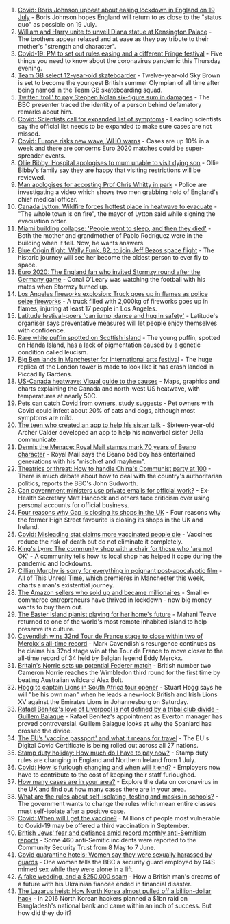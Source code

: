 1. [Covid: Boris Johnson upbeat about easing lockdown in England on 19 July](https://www.bbc.co.uk/news/uk-57681216) - Boris Johnson hopes England will return to as close to the "status quo" as possible on 19 July.
2. [William and Harry unite to unveil Diana statue at Kensington Palace](https://www.bbc.co.uk/news/uk-57684597) - The brothers appear relaxed and at ease as they pay tribute to their mother's "strength and character".
3. [Covid-19: PM to set out rules easing and a different Fringe festival](https://www.bbc.co.uk/news/uk-57686175) - Five things you need to know about the coronavirus pandemic this Thursday evening.
4. [Team GB select 12-year-old skateboarder](https://www.bbc.co.uk/sport/olympics/57669299) - Twelve-year-old Sky Brown is set to become the youngest British summer Olympian of all time after being named in the Team GB skateboarding squad.
5. [Twitter 'troll' to pay Stephen Nolan six-figure sum in damages](https://www.bbc.co.uk/news/uk-northern-ireland-57684497) - The BBC presenter traced the identity of a person behind defamatory remarks about him.
6. [Covid: Scientists call for expanded list of symptoms](https://www.bbc.co.uk/news/health-57681869) - Leading scientists say the official list needs to be expanded to make sure cases are not missed.
7. [Covid: Europe risks new wave, WHO warns](https://www.bbc.co.uk/news/world-europe-57677178) - Cases are up 10% in a week and there are concerns Euro 2020 matches could be super-spreader events.
8. [Ollie Bibby: Hospital apologises to mum unable to visit dying son](https://www.bbc.co.uk/news/uk-england-essex-57681038) - Ollie Bibby's family say they are happy that visiting restrictions will be reviewed.
9. [Man apologises for accosting Prof Chris Whitty in park](https://www.bbc.co.uk/news/uk-57675176) - Police are investigating a video which shows two men grabbing hold of England's chief medical officer.
10. [Canada Lytton: Wildfire forces hottest place in heatwave to evacuate](https://www.bbc.co.uk/news/world-us-canada-57678054) - "The whole town is on fire", the mayor of Lytton said while signing the evacuation order.
11. [Miami building collapse: 'People went to sleep, and then they died'](https://www.bbc.co.uk/news/world-us-canada-57674422) - Both the mother and grandmother of Pablo Rodríguez were in the building when it fell. Now, he wants answers.
12. [Blue Origin flight: Wally Funk, 82, to join Jeff Bezos space flight](https://www.bbc.co.uk/news/world-us-canada-57686654) - The historic journey will see her become the oldest person to ever fly to space.
13. [Euro 2020: The England fan who invited Stormzy round after the Germany game](https://www.bbc.co.uk/news/newsbeat-57684981) - Conal O'Leary was watching the football with his mates when Stormzy turned up.
14. [Los Angeles fireworks explosion: Truck goes up in flames as police seize fireworks](https://www.bbc.co.uk/news/world-us-canada-57682375) - A truck filled with 2,000kg of fireworks goes up in flames, injuring at least 17 people in Los Angeles.
15. [Latitude festival-goers 'can jump, dance and hug in safety'](https://www.bbc.co.uk/news/uk-england-suffolk-57678190) - Latitude's organiser says preventative measures will let people enjoy themselves with confidence.
16. [Rare white puffin spotted on Scottish island](https://www.bbc.co.uk/news/uk-scotland-highlands-islands-57678621) - The young puffin, spotted on Handa Island, has a lack of pigmentation caused by a genetic condition called leucism.
17. [Big Ben lands in Manchester for international arts festival](https://www.bbc.co.uk/news/uk-england-manchester-57683476) - The huge replica of the London tower is made to look like it has crash landed in Piccadilly Gardens.
18. [US-Canada heatwave: Visual guide to the causes](https://www.bbc.co.uk/news/world-us-canada-57665715) - Maps, graphics and charts explaining the Canada and north-west US heatwave, with temperatures at nearly 50C.
19. [Pets can catch Covid from owners, study suggests](https://www.bbc.co.uk/news/health-57666245) - Pet owners with Covid could infect about 20% of cats and dogs, although most symptoms are mild.
20. [The teen who created an app to help his sister talk](https://www.bbc.co.uk/news/disability-57515272) - Sixteen-year-old Archer Calder developed an app to help his nonverbal sister Della communicate.
21. [Dennis the Menace: Royal Mail stamps mark 70 years of Beano character](https://www.bbc.co.uk/news/uk-england-merseyside-57671019) - Royal Mail says the Beano bad boy has entertained generations with his "mischief and mayhem".
22. [Theatrics or threat: How to handle China's Communist party at 100](https://www.bbc.co.uk/news/world-asia-china-57666650) - There is much debate about how to deal with the country's authoritarian politics, reports the BBC's John Sudworth.
23. [Can government ministers use private emails for official work?](https://www.bbc.co.uk/news/uk-politics-57642791) - Ex-Health Secretary Matt Hancock and others face criticism over using personal accounts for official business.
24. [Four reasons why Gap is closing its shops in the UK](https://www.bbc.co.uk/news/business-57677156) - Four reasons why the former High Street favourite is closing its shops in the UK and Ireland.
25. [Covid: Misleading stat claims more vaccinated people die](https://www.bbc.co.uk/news/health-57610998) - Vaccines reduce the risk of death but do not eliminate it completely.
26. [King's Lynn: The community shop with a chair for those who 'are not OK'](https://www.bbc.co.uk/news/uk-england-norfolk-57496557) - A community tells how its local shop has helped it cope during the pandemic and lockdowns.
27. [Cillian Murphy is sorry for everything in poignant post-apocalyptic film](https://www.bbc.co.uk/news/entertainment-arts-57630571) - All of This Unreal Time, which premieres in Manchester this week, charts a man's existential journey.
28. [The Amazon sellers who sold up and became millionaires](https://www.bbc.co.uk/news/business-57433960) - Small e-commerce entrepreneurs have thrived in lockdown - now big money wants to buy them out.
29. [The Easter Island pianist playing for her home's future](https://www.bbc.co.uk/news/world-latin-america-57472134) - Mahani Teave returned to one of the world's most remote inhabited island to help preserve its culture.
30. [Cavendish wins 32nd Tour de France stage to close within two of Merckx's all-time record](https://www.bbc.co.uk/sport/cycling/57686066) - Mark Cavendish's resurgence continues as he claims his 32nd stage win at the Tour de France to move closer to the all-time record of 34 held by Belgian legend Eddy Merckx.
31. [Britain's Norrie sets up potential Federer match](https://www.bbc.co.uk/sport/tennis/57674964) - British number two Cameron Norrie reaches the Wimbledon third round for the first time by beating Australian wildcard Alex Bolt.
32. [Hogg to captain Lions in South Africa tour opener](https://www.bbc.co.uk/sport/rugby-union/57678981) - Stuart Hogg says he will "be his own man" when he leads a new-look British and Irish Lions XV against the Emirates Lions in Johannesburg on Saturday.
33. [Rafael Benitez's love of Liverpool is not defined by a tribal club divide - Guillem Balague](https://www.bbc.co.uk/sport/football/57673841) - Rafael Benitez's appointment as Everton manager has proved controversial. Guillem Balague looks at why the Spaniard has crossed the divide.
34. [The EU’s 'vaccine passport' and what it means for travel](https://www.bbc.co.uk/news/explainers-57665765) - The EU's Digital Covid Certificate is being rolled out across all 27 nations.
35. [Stamp duty holiday: How much do I have to pay now?](https://www.bbc.co.uk/news/business-53319433) - Stamp duty rules are changing in England and Northern Ireland from 1 July.
36. [Covid: How is furlough changing and when will it end?](https://www.bbc.co.uk/news/explainers-52135342) - Employers now have to contribute to the cost of keeping their staff furloughed.
37. [How many cases are in your area?](https://www.bbc.co.uk/news/uk-51768274) - Explore the data on coronavirus in the UK and find out how many cases there are in your area.
38. [What are the rules about self-isolating, testing and masks in schools?](https://www.bbc.co.uk/news/education-51643556) - The government wants to change the rules which mean entire classes must self-isolate after a positive case.
39. [Covid: When will I get the vaccine?](https://www.bbc.co.uk/news/health-55045639) - Millions of people most vulnerable to Covid-19 may be offered a third vaccination in September.
40. [British Jews' fear and defiance amid record monthly anti-Semitism reports](https://www.bbc.co.uk/news/uk-57339266) - Some 460 anti-Semitic incidents were reported to the Community Security Trust from 8 May to 7 June.
41. [Covid quarantine hotels: Women say they were sexually harassed by guards](https://www.bbc.co.uk/news/stories-57609164) - One woman tells the BBC a security guard employed by G4S mimed sex while they were alone in a lift.
42. [A fake wedding, and a $250,000 scam](https://www.bbc.co.uk/news/world-europe-57358241) - How a British man's dreams of a future with his Ukrainian fiancee ended in financial disaster.
43. [The Lazarus heist: How North Korea almost pulled off a billion-dollar hack](https://www.bbc.co.uk/news/stories-57520169) - In 2016 North Korean hackers planned a $1bn raid on Bangladesh's national bank and came within an inch of success. But how did they do it?
